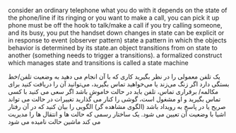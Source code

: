 consider an ordinary telephone
what you do with it depends on the state of the phone/line
if its ringing or you want to make a call, you can pick it up
phone must be off the hook to talk/make a call
if you try calling someone, and its busy, you put the handset down
changes in state can be explicit or in response to event (observer pattern)
state a pattern in which the objects behavior is determined by its state.an object transitions from on state to another (something needs to trigger a transitions).
a formalized construct which manages state and transitions is called a state machine  



یک تلفن معمولی را در نظر بگیرید
کاری که با آن انجام می دهید به وضعیت تلفن/خط بستگی دارد
اگر زنگ می‌زند یا می‌خواهید تماس بگیرید، می‌توانید آن را دریافت کنید
برای مکالمه/ برقراری تماس، تلفن باید در حالت خاموش باشد
اگر سعی می کنید با کسی تماس بگیرید و او مشغول است، گوشی را کنار می گذارید
تغییرات در حالت می تواند صریح یا در پاسخ به رویداد باشد (الگوی مشاهده گر)
الگویی را بیان کنید که در آن رفتار اشیا با وضعیت آن تعیین می شود.
یک ساختار رسمی که حالت ها و انتقال ها را مدیریت می کند ماشین حالت نامیده می شود